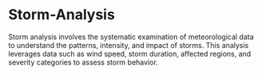 # Storm-Analysis
Storm analysis involves the systematic examination of meteorological data to understand the patterns, intensity, and impact of storms. This analysis leverages data such as wind speed, storm duration, affected regions, and severity categories to assess storm behavior. 
